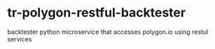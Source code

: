 # tr-polygon-restful-backtester
backtester python microservice that accesses polygon.io using restul services
